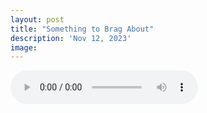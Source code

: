 ```yaml
---
layout: post
title: "Something to Brag About"
description: 'Nov 12, 2023'
image:
---
```


<audio controls preload="metadata">
  <source src="https://docs.google.com/uc?export=open&id=1DpJS_GUsFqSixWavBJ1e7hoX5BDNRXtN" type="audio/mp3">
Your browser does not support the audio element.
</audio>
